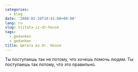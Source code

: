 ```yaml
---
categories:
  - blog
date: '2008-01-28T10:41:00+00:00'
lang: ru
slug: tsitata-iz-dr-house
tags:
  - gedanken
  - gedanken
title: Цитата из Dr. House
---
```




Ты поступаешь так не потому, что хочешь помочь людям. Ты поступаешь так потому, что это правильно.